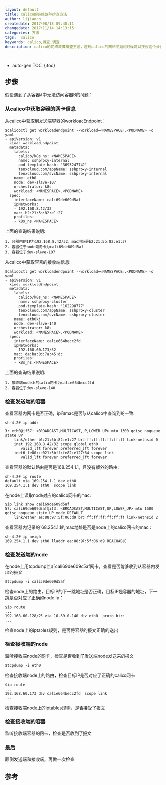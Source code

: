```yaml
---
layout: default
title: calico的网络故障排查方法
author: lijiaocn
createdate: 2017/08/18 09:40:11
changedate: 2017/11/14 14:13:15
categories: 方法
tags:  calico
keywords: calico,排查,调查
description: calico的网络故障排查方法，遇到calico的网络问题的时候可以按照这个步骤进行。

---
```


* auto-gen TOC:
{:toc}

## 步骤 

假设遇到了从容器A中无法访问容器B的问题：

### 从calico中获取容器的网卡信息

从calico中获取到发送端容器的workloadEndpoint：

	$calicoctl get workloadendpoint --workload=<NAMESPACE>.<PODNAME> -o yaml
	- apiVersion: v1
	  kind: workloadEndpoint
	  metadata:
	    labels:
	      calico/k8s_ns: <NAMESPACE>
	      name: sshproxy-internal
	      pod-template-hash: "3693247749"
	      tenxcloud.com/appName: sshproxy-internal
	      tenxcloud.com/svcName: sshproxy-internal
	    name: eth0
	    node: dev-slave-107
	    orchestrator: k8s
	    workload: <NAMESPACE>.<PODNAME>
	  spec:
	    interfaceName: cali69de609d5af
	    ipNetworks:
	    - 192.168.8.42/32
	    mac: b2:21:5b:82:e1:27
	    profiles:
	    - k8s_ns.<NAMESPACE>

上面的查询结果说明:

	1. 容器内的IP为192.168.8.42/32，mac地址是b2:21:5b:82:e1:27
	2. 容器位于node端网卡为cali69de609d5af
	3. 容器位于dev-slave-107

从calico中获取容器的接收端信息:

	$calicoctl get workloadendpoint --workload=<NAMESPACE>.<PODNAME> -o yaml
	- apiVersion: v1
	  kind: workloadEndpoint
	  metadata:
	    labels:
	      calico/k8s_ns: <NAMESPACE>
	      name: sshproxy-cluster
	      pod-template-hash: "162298777"
	      tenxcloud.com/appName: sshproxy-cluster
	      tenxcloud.com/svcName: sshproxy-cluster
	    name: eth0kj
	    node: dev-slave-140
	    orchestrator: k8s
	    workload: <NAMESPACE>.<PODNAME>
	  spec:
	    interfaceName: calie664becc2fd
	    ipNetworks:
	    - 192.168.60.173/32
	    mac: da:ba:8d:7a:45:dc
	    profiles:
	    - k8s_ns.<NAMESPACE>

上面的查询结果说明:

	1. 接收端node上的calio网卡为calie664becc2fd
	2. 容器位于dev-slave-140

### 检查发送端的容器

查看容器内网卡是否正确，ip和mac是否与从calico中查询到的一致:

	sh-4.2# ip addr
	...
	3: eth0@if57: <BROADCAST,MULTICAST,UP,LOWER_UP> mtu 1500 qdisc noqueue state UP
	    link/ether b2:21:5b:82:e1:27 brd ff:ff:ff:ff:ff:ff link-netnsid 0
	    inet 192.168.8.42/32 scope global eth0
	       valid_lft forever preferred_lft forever
	    inet6 fe80::b021:5bff:fe82:e127/64 scope link
	       valid_lft forever preferred_lft forever

查看容器的默认路由是否是168.254.1.1，且没有额外的路由:

	sh-4.2# ip route
	default via 169.254.1.1 dev eth0
	169.254.1.1 dev eth0  scope link

在node上读取node对应的calico网卡的mac:

	$ip link show cali69de609d5af
	57: cali69de609d5af@if3: <BROADCAST,MULTICAST,UP,LOWER_UP> mtu 1500 qdisc noqueue state UP mode DEFAULT
	    link/ether ea:88:97:5f:06:d9 brd ff:ff:ff:ff:ff:ff link-netnsid 2

查看容器内记录的168.254.1.1的mac地址是否是node上的calico网卡的mac：

	sh-4.2# ip neigh
	169.254.1.1 dev eth0 lladdr ea:88:97:5f:06:d9 REACHABLE

### 检查发送端的node

在node上用tcpdump监听cali69de609d5af网卡，查看是否能够收到从容器内发出的报文

	$tcpdump -i cali69de609d5af

检查node上的路由，目标IP的下一跳地址是否正确，目标IP是容器的地址，下一跳是否对应了正确的node ip：

	$ip route
	...
	192.168.60.128/26 via 10.39.0.140 dev eth0  proto bird
	...

检查node上的iptables规则，是否将容器的报文正确的送出

### 检查接收端的node

监听接收端node的网卡，检查是否收到了发送端node发送来的报文

	$tcpdump -i eth0

检查接收端node上的路由，检查目标IP是否对应了正确的calico网卡

	$ip route
	...
	192.168.60.173 dev calie664becc2fd  scope link
	...

检查接收端node上的iptables规则，是否接受了报文

### 检查接收端的容器

监听接收端容器的网卡，检查是否收到了报文

### 最后

颠倒发送端和接收端，再做一次检查

## 参考
